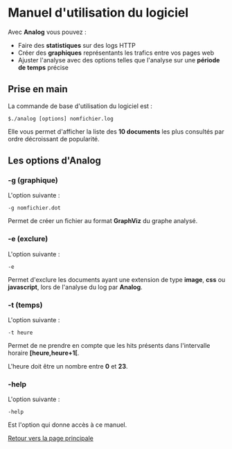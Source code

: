 # Manuel d'utilisation du logiciel

Avec **Analog** vous pouvez :

- Faire des **statistiques** sur des logs HTTP
- Créer des **graphiques** représentants les trafics entre vos pages web
- Ajuster l'analyse avec des options telles que l'analyse sur une **période de temps** précise

## Prise en main

La commande de base d'utilisation du logiciel est :

```$./analog [options] nomfichier.log```

Elle vous permet d'afficher la liste des **10 documents** les plus consultés par ordre décroissant de popularité.

## Les options d'Analog

### -g (graphique)

L'option suivante :

```-g nomfichier.dot```

Permet de créer un fichier au format **GraphViz** du graphe analysé.

### -e (exclure)

L'option suivante :

```-e```

Permet d'exclure les documents ayant une extension de type **image**, **css** ou **javascript**, lors de l'analyse du log par **Analog**.

### -t (temps)

L'option suivante :

```-t heure```

Permet de ne prendre en compte que les hits présents dans l'intervalle horaire **[heure,heure+1[**.

L'heure doit être un nombre entre **0** et **23**.

### -help

L'option suivante :

```-help```

Est l'option qui donne accès à ce manuel.

[Retour vers la page principale](./README.md)